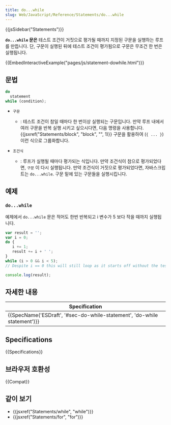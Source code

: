 ```yaml
---
title: do...while
slug: Web/JavaScript/Reference/Statements/do...while
---
```

{{jsSidebar("Statements")}}

**`do...while` 문은** 테스트 조건이 거짓으로 평가될 때까지 지정된 구문을 실행하는 루프를 만듭니다.
단, 구문이 실행된 뒤에 테스트 조건이 평가됨으로 구문은 무조건 한 번은 실행됩니다.

{{EmbedInteractiveExample("pages/js/statement-dowhile.html")}}

## 문법

```js
do
  statement
while (condition);
```

- `구문`
  - : 테스트 조건이 참일 때마다 한 번이상 실행되는 구문입니다. 만약 루프 내에서 여러 구문을 반복 실행 시키고 싶으시다면, 다음 명령을 사용합니다. {{jsxref("Statements/block", "block", "", 1)}} 구문을 활용하여 (`{ ... }`) 이런 식으로 그룹화합니다.

- `조건식`
  - : 루프가 실행될 때마다 평가되는 식입니다. 만약 조건식이 참으로 평가되었다면, `구문` 이 다시 실행됩니다. 만약 조건식이 거짓으로 평가되었다면, 자바스크립트는 `do...while`. 구문 밑에 있는 구문들을 실행시킵니다.

## 예제

### `do...while`

예제에서 `do...while` 문은 적어도 한번 반복되고 i 변수가 5 보다 작을 때까지 실행됩니다.

```js
var result = '';
var i = 0;
do {
   i += 1;
   result += i + ' ';
}
while (i > 0 && i < 5);
// Despite i == 0 this will still loop as it starts off without the test

console.log(result);
```

## 자세한 내용

| Specification                                                                                    |
| ------------------------------------------------------------------------------------------------ |
| {{SpecName('ESDraft', '#sec-do-while-statement', 'do-while statement')}} |

## Specifications

{{Specifications}}

## 브라우저 호환성

{{Compat}}

## 같이 보기

- {{jsxref("Statements/while", "while")}}
- {{jsxref("Statements/for", "for")}}
